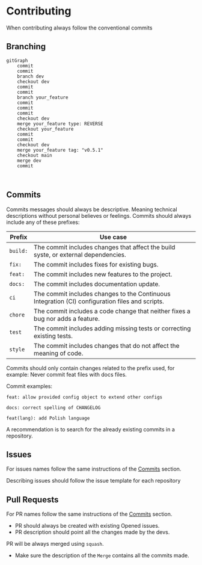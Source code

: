 # Contributing

When contributing always follow the conventional commits

## Branching

```mermaid
gitGraph
	commit
	commit
	branch dev
	checkout dev
	commit
	commit
	branch your_feature
	commit
	commit
	commit
	checkout dev
	merge your_feature type: REVERSE
	checkout your_feature
	commit
	commit
	checkout dev
	merge your_feature tag: "v0.5.1"
	checkout main
	merge dev
	commit
	
	
```
## Commits

Commits messages should always be descriptive. Meaning technical descriptions without personal believes or feelings. Commits should always include any of these prefixes:

| Prefix              | Use case                                                       					   		|
| ------------------- | ----------------------------------------------------------------------------------------------------------------|
| `build:`            | The commit includes changes that affect the build syste, or external dependencies. 				|
| `fix:`              | The commit includes fixes for existing bugs.                   					   		|
| `feat:`             | The commit includes new features to the project.               					   	        |
| `docs:`             | The commit includes documentation update.                      					   		|
| `ci`		      | The commit includes changes to the Continuous Integration (CI) configuration files and scripts.                 |
| `chore`	      | The commit includes a code change that neither fixes a bug nor adds a feature.					|
| `test`	      | The commit includes adding missing tests or correcting existing tests.                                          |
| `style`	      | The commit includes changes that do not affect the meaning of code.						|

Commits should only contain changes related to the prefix used, for example: Never commit feat files with docs files.

Commit examples:

```
feat: allow provided config object to extend other configs
```

```
docs: correct spelling of CHANGELOG
```

```
feat(lang): add Polish language
```

A recommendation is to search for the already existing commits in a repository.

## Issues

For issues names follow the same instructions of the [Commits](#Commits) section.

Describing issues should follow the issue template for each repository

## Pull Requests

For PR names follow the same instructions of the [Commits](#Commits) section.

- PR should always be created with existing Opened issues.
- PR description should point all the changes made by the devs.

PR will be always merged using `squash`.

- Make sure the description of the `Merge` contains all the commits made.